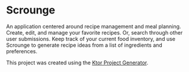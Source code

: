 # Scrounge

An application centered around recipe management and meal planning.
Create, edit, and manage your favorite recipes. Or, search through other user submissions.
Keep track of your current food inventory, and use Scrounge to generate recipe ideas from a list of ingredients and preferences.

This project was created using the [Ktor Project Generator](https://start.ktor.io).
